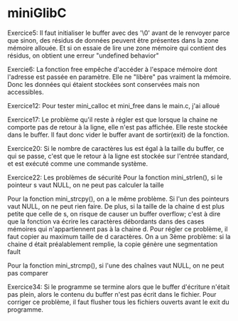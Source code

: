 # miniGlibC

Exercice5:
Il faut initialiser le buffer avec des '\0' avant de le renvoyer parce que sinon, des résidus de données peuvent être présentes dans la zone mémoire allouée. Et si on essaie de lire une zone mémoire qui contient des résidus, on obtient une erreur "undefined behavior"

Exercie6:
La fonction free empêche d'accéder à l'espace mémoire dont l'adresse est passée en paramètre.
Elle ne "libère" pas vraiment la mémoire. Donc les données qui étaient stockées sont conservées mais non accessibles.

Exercice12:
Pour tester mini_calloc et mini_free dans le main.c, j'ai alloué

Exercice17:
Le problème qu'il reste à régler est que lorsque la chaine ne comporte pas de retour à la ligne, elle n'est pas affichée. Elle reste stockée dans le buffer. Il faut donc vider le buffer avant de sortir(exit) de la fonction.

Exercice20:
Si le nombre de caractères lus est égal à la taille du buffer, ce qui se passe, c'est que le retour à la ligne est stockée sur l'entrée standard, et est exécuté comme une commande système.


Exercice22: Les problèmes de sécurité
Pour la fonction mini_strlen(), si le pointeur s vaut NULL, on ne peut pas calculer la taille

Pour la fonction mini_strcpy(), on a le même problème. Si l'un des pointeurs vaut NULL, on ne peut rien faire.
De plus, si la taille de la chaine d est plus petite que celle de s, on risque de causer un buffer overflow; c'est à dire que la fonction va écrire les caractères débordants dans des cases mémoires qui n'appartiennent pas à la chaine d.
Pour régler ce problème, il faut copier au maximum taille de d caractères.
On a un 3ème problème: si la chaine d était préalablement remplie, la copie génère une segmentation fault

Pour la fonction mini_strcmp(), si l'une des chaînes vaut NULL, on ne peut pas comparer

Exercice34:
Si le programme se termine alors que le buffer d'écriture n'était pas plein, alors le contenu du buffer n'est pas écrit dans le fichier.
Pour corriger ce problème, il faut flusher tous les fichiers ouverts avant le exit du programme.
